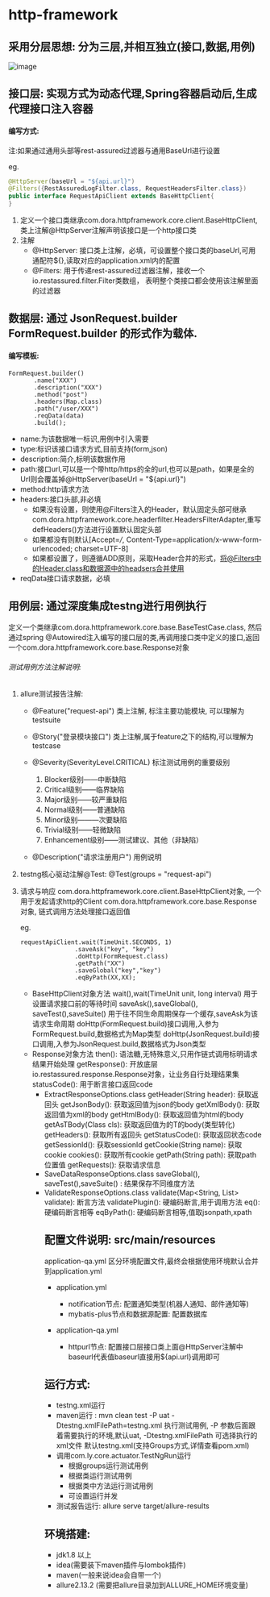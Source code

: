 # http-framework

## 采用分层思想: 分为三层,并相互独立(接口,数据,用例)

![image](https://user-images.githubusercontent.com/52806332/187587385-568672a4-6634-40e9-b1da-a90056b6a461.png)


## 接口层: 实现方式为动态代理,Spring容器启动后,生成代理接口注入容器

#### 编写方式:
注:如果通过通用头部等rest-assured过滤器与通用BaseUrl进行设置

eg.
```java
@HttpServer(baseUrl = "${api.url}")
@Filters({RestAssuredLogFilter.class, RequestHeadersFilter.class})
public interface RequestApiClient extends BaseHttpClient{
}
```

1. 定义一个接口类继承com.dora.httpframework.core.client.BaseHttpClient,类上注解@HttpServer注解声明该接口是一个http接口类
2. 注解
    - @HttpServer: 接口类上注解，必填，可设置整个接口类的baseUrl,可用通配符${},读取对应的application.xml内的配置
    - @Filters: 用于传递rest-assured过滤器注解，接收一个io.restassured.filter.Filter类数组， 表明整个类接口都会使用该注解里面的过滤器


## 数据层: 通过 JsonRequest.builder FormRequest.builder 的形式作为载体.
#### 编写模板:
```
FormRequest.builder()
       .name("XXX")
       .description("XXX")
       .method("post")
       .headers(Map.class)
       .path("/user/XXX")
       .reqData(data)
       .build();
```
- name:为该数据唯一标识,用例中引入需要
- type:标识该接口请求方式,目前支持(form,json)
- description:简介,标明该数据作用
- path:接口url,可以是一个带http/https的全的url,也可以是path，如果是全的Url则会覆盖掉@HttpServer(baseUrl = "${api.url}")
- method:http请求方法
- headers:接口头部,非必填 
   + 如果没有设置，则使用@Filters注入的Header，默认固定头部可继承com.dora.httpframework.core.headerfilter.HeadersFilterAdapter,重写defHeaders()方法进行设置默认固定头部
   + 如果都没有则默认[Accept=*/*, Content-Type=application/x-www-form-urlencoded; charset=UTF-8]
   + 如果都设置了，则遵循ADD原则，采取Header合并的形式，将@Filters中的Header.class和数据源中的headsers合并使用
- reqData接口请求数据，必填

## 用例层: 通过深度集成testng进行用例执行
定义一个类继承com.dora.httpframework.core.base.BaseTestCase.class,
然后通过spring @Autowired注入编写的接口层的类,再调用接口类中定义的接口,返回一个com.dora.httpframework.core.base.Response对象

###### 测试用例方法注解说明:

1. allure测试报告注解:

    - @Feature("request-api")
      类上注解, 标注主要功能模块, 可以理解为testsuite

    - @Story("登录模块接口")
      类上注解,属于feature之下的结构,可以理解为testcase

    - @Severity(SeverityLevel.CRITICAL)
      标注测试用例的重要级别
        1. Blocker级别——中断缺陷
        2. Critical级别――临界缺陷
        3. Major级别——较严重缺陷
        4. Normal级别――普通缺陷
        5. Minor级别———次要缺陷
        6. Trivial级别——轻微缺陷
        7. Enhancement级别——测试建议、其他（非缺陷）

    - @Description("请求注册用户")
      用例说明

2. testng核心驱动注解@Test:
   @Test(groups = "request-api")

3. 请求与响应
   com.dora.httpframework.core.client.BaseHttpClient对象, 一个用于发起请求http的Client
   com.dora.httpframework.core.base.Response对象, 链式调用方法处理接口返回值

   eg.

   ```
   requestApiClient.wait(TimeUnit.SECONDS, 1)
                  .saveAsk("key", "key")
                  .doHttp(FormRequest.class)
                  .getPath("XX")
                  .saveGlobal("key","key")
                  .eqByPath(XX,XX);
   ```
   - BaseHttpClient对象方法
     wait(),wait(TimeUnit unit, long interval) 用于设置请求接口前的等待时间
     saveAsk(),saveGlobal(), saveTest(),saveSuite() 用于往不同生命周期保存一个缓存,saveAsk为该请求生命周期
     doHttp(FormRequest.build)接口调用,入参为FormRequest.build,数据格式为Map类型
     doHttp(JsonRequest.build)接口调用,入参为JsonRequest.build,数据格式为Json类型
   - Response对象方法
     then(): 语法糖,无特殊意义,只用作链式调用标明请求结果开始处理
     getResponse(): 开放底层io.restassured.response.Response对象，让业务自行处理结果集
     statusCode(): 用于断言接口返回code
     - ExtractResponseOptions.class
       getHeader(String header): 获取返回头
       getJsonBody(): 获取返回值为json的body
       getXmlBody(): 获取返回值为xml的body
       getHtmlBody(): 获取返回值为html的body
       getAsTBody(Class<T> cls): 获取返回值为的T的body(类型转化)
       getHeaders():  获取所有返回头
       getStatusCode(): 获取返回状态code
       getSessionId(): 获取sessionId
       getCookie(String name): 获取cookie
       cookies(): 获取所有cookie
       getPath(String path): 获取path位置值
       getRequests(): 获取请求信息
     - SaveDataResponseOptions.class
       saveGlobal(), saveTest(),saveSuite() : 结果保存不同维度方法
     - ValidateResponseOptions.class
       validate(Map<String, List<Object>> validate): 断言方法
       validatePlugin(): 硬编码断言,用于调用方法
       eq(): 硬编码断言相等
       eqByPath(): 硬编码断言相等,值取jsonpath,xpath

## 配置文件说明: src/main/resources

application-qa.yml 区分环境配置文件,最终会根据使用环境默认合并到application.yml

- application.yml

   - notification节点: 配置通知类型(机器人通知、邮件通知等)
   - mybatis-plus节点和数据源配置: 配置数据库

- application-qa.yml
   
   - httpurl节点: 配置接口层接口类上面@HttpServer注解中baseurl代表值baseurl直接用${api.url}调用即可

## 运行方式:

- testng.xml运行
- maven运行 : mvn clean test -P uat -Dtestng.xmlFilePath=testng.xml 执行测试用例, -P 参数后面跟着需要执行的环境,默认uat, -Dtestng.xmlFilePath 可选择执行的xml文件 默认testng.xml(支持Groups方式,详情查看pom.xml)
- 调用com.ly.core.actuator.TestNgRun运行
    - 根据groups运行测试用例
    - 根据类运行测试用例
    - 根据类中方法运行测试用例
    - 可设置运行并发
- 测试报告运行: allure serve target/allure-results

## 环境搭建:

- jdk1.8 以上
- idea(需要装下maven插件与lombok插件)
- maven(一般来说idea会自带一个)
- allure2.13.2 (需要把allure目录加到ALLURE_HOME环境变量)
